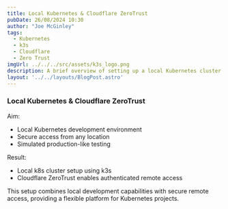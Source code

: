 ```yaml
---
title: Local Kubernetes & Cloudflare ZeroTrust
pubDate: 26/08/2024 10:30
author: "Joe McGinley"
tags:
  - Kubernetes
  - k3s
  - Cloudflare
  - Zero Trust
imgUrl: ../../../src/assets/k3s_logo.png
description: A brief overview of setting up a local Kubernetes cluster using k3s and securing it with a Cloudflare Zero Trust tunnel.
layout: '../../layouts/BlogPost.astro'
---
```


### Local Kubernetes & Cloudflare ZeroTrust

Aim:

* Local Kubernetes development environment
* Secure access from any location
* Simulated production-like testing

Result:

* Local k8s cluster setup using k3s
* Cloudflare ZeroTrust enables authenticated remote access


This setup combines local development capabilities with secure remote access, providing a flexible platform for Kubernetes projects.